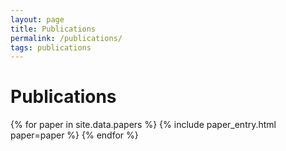 ```yaml
---
layout: page
title: Publications
permalink: /publications/
tags: publications
---
```


<h1>Publications</h1>

<div class="publications">
  {% for paper in site.data.papers %}
    {% include paper_entry.html paper=paper %}
  {% endfor %}
</div>
